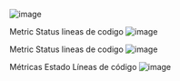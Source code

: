 
![image](https://user-images.githubusercontent.com/56143446/150026171-6b5e9faf-6fb9-40b5-a103-f7765181b335.png)


Metric	Status
lineas de codigo	![image](https://sonarcloud.io/api/project_badges/measure?project=Yennyffer_microservicio1&metric=ncloc)
	
Metric	Status
lineas de codigo	![image](https://sonarcloud.io/api/project_badges/measure?project=Yennyffer_microservicio1&metric=ncloc)
	
	
	
	
	
	
Métricas	         Estado
Líneas de código	![image](https://sonarcloud.io/api/project_badges/measure?project=Yennyffer_microservicio1&metric=ncloc)
	




